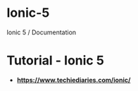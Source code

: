 # Ionic-5
Ionic 5 / Documentation

# Tutorial - Ionic 5

* **https://www.techiediaries.com/ionic/**
